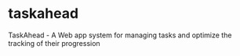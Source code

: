 # taskahead
TaskAhead - A Web app system for managing tasks and optimize the tracking of their progression
